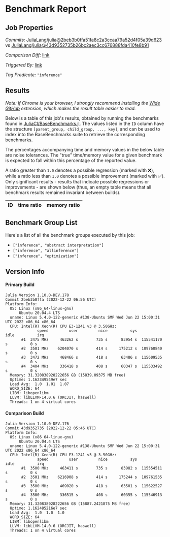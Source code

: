 # Benchmark Report

## Job Properties

*Commits:* [JuliaLang/julia@2beb3b0ffa51fa8c2a3ccaa79a52d4f05a39d623](https://github.com/JuliaLang/julia/commit/2beb3b0ffa51fa8c2a3ccaa79a52d4f05a39d623) vs [JuliaLang/julia@43d9352735b26bc2aec3cc676888fda410fe8b91](https://github.com/JuliaLang/julia/commit/43d9352735b26bc2aec3cc676888fda410fe8b91)

*Comparison Diff:* [link](https://github.com/JuliaLang/julia/compare/43d9352735b26bc2aec3cc676888fda410fe8b91..2beb3b0ffa51fa8c2a3ccaa79a52d4f05a39d623)

*Triggered By:* [link](https://github.com/JuliaLang/julia/pull/47948#issuecomment-1362545369)

*Tag Predicate:* `"inference"`

## Results

*Note: If Chrome is your browser, I strongly recommend installing the [Wide GitHub](https://chrome.google.com/webstore/detail/wide-github/kaalofacklcidaampbokdplbklpeldpj?hl=en)
extension, which makes the result table easier to read.*

Below is a table of this job's results, obtained by running the benchmarks found in
[JuliaCI/BaseBenchmarks.jl](https://github.com/JuliaCI/BaseBenchmarks.jl). The values
listed in the `ID` column have the structure `[parent_group, child_group, ..., key]`,
and can be used to index into the BaseBenchmarks suite to retrieve the corresponding
benchmarks.

The percentages accompanying time and memory values in the below table are noise tolerances. The "true"
time/memory value for a given benchmark is expected to fall within this percentage of the reported value.

A ratio greater than `1.0` denotes a possible regression (marked with :x:), while a ratio less
than `1.0` denotes a possible improvement (marked with :white_check_mark:). Only significant results - results
that indicate possible regressions or improvements - are shown below (thus, an empty table means that all
benchmark results remained invariant between builds).

| ID | time ratio | memory ratio |
|----|------------|--------------|

## Benchmark Group List

Here's a list of all the benchmark groups executed by this job:

- `["inference", "abstract interpretation"]`
- `["inference", "allinference"]`
- `["inference", "optimization"]`

## Version Info

#### Primary Build

```
Julia Version 1.10.0-DEV.178
Commit 2beb3b0ffa (2022-12-22 06:56 UTC)
Platform Info:
  OS: Linux (x86_64-linux-gnu)
      Ubuntu 20.04.4 LTS
  uname: Linux 5.4.0-122-generic #138-Ubuntu SMP Wed Jun 22 15:00:31 UTC 2022 x86_64 x86_64
  CPU: Intel(R) Xeon(R) CPU E3-1241 v3 @ 3.50GHz: 
              speed         user         nice          sys         idle          irq
       #1  3475 MHz     463262 s        735 s      83954 s  115541170 s          0 s
       #2  3501 MHz    6204070 s        414 s     175212 s  109760840 s          0 s
       #3  3472 MHz     468466 s        418 s      63486 s  115609535 s          0 s
       #4  3404 MHz     336418 s        408 s      60347 s  115533492 s          0 s
  Memory: 31.320838928222656 GB (15839.09375 MB free)
  Uptime: 1.162349549e7 sec
  Load Avg:  1.0  1.01  1.07
  WORD_SIZE: 64
  LIBM: libopenlibm
  LLVM: libLLVM-14.0.6 (ORCJIT, haswell)
  Threads: 1 on 4 virtual cores

```

#### Comparison Build

```
Julia Version 1.10.0-DEV.176
Commit 43d9352735 (2022-12-22 05:46 UTC)
Platform Info:
  OS: Linux (x86_64-linux-gnu)
      Ubuntu 20.04.4 LTS
  uname: Linux 5.4.0-122-generic #138-Ubuntu SMP Wed Jun 22 15:00:31 UTC 2022 x86_64 x86_64
  CPU: Intel(R) Xeon(R) CPU E3-1241 v3 @ 3.50GHz: 
              speed         user         nice          sys         idle          irq
       #1  3500 MHz     463411 s        735 s      83982 s  115554511 s          0 s
       #2  3501 MHz    6216908 s        414 s     175244 s  109761535 s          0 s
       #3  3500 MHz     469020 s        418 s      63501 s  115622527 s          0 s
       #4  3500 MHz     336515 s        408 s      60355 s  115546913 s          0 s
  Memory: 31.320838928222656 GB (15887.2421875 MB free)
  Uptime: 1.162485216e7 sec
  Load Avg:  1.0  1.0  1.0
  WORD_SIZE: 64
  LIBM: libopenlibm
  LLVM: libLLVM-14.0.6 (ORCJIT, haswell)
  Threads: 1 on 4 virtual cores

```
